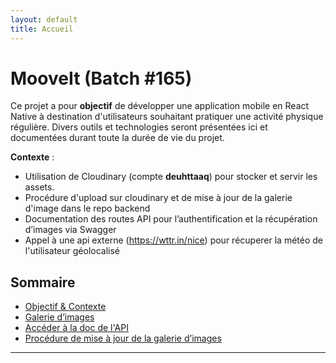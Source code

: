 ```yaml
---
layout: default
title: Accueil
---
```


# MooveIt (Batch #165)

<div class="content-center" markdown="1">

Ce projet a pour **objectif** de développer une application mobile en React Native à destination d'utilisateurs souhaitant pratiquer une activité physique régulière.
Divers outils et technologies seront présentées ici et documentées durant toute la durée de vie du projet.

**Contexte** :

- Utilisation de Cloudinary (compte **deuhttaaq**) pour stocker et servir les assets.
- Procédure d'upload sur cloudinary et de mise à jour de la galerie d'image dans le repo backend
- Documentation des routes API pour l’authentification et la récupération d’images via Swagger
- Appel à une api externe (https://wttr.in/nice) pour récuperer la météo de l'utilisateur géolocalisé

</div>

## Sommaire

- [Objectif & Contexte](#projet-fin-de-batch)
- [Galerie d’images](images-gallery.html)
- [Accéder à la doc de l'API](https://moovit-backend.onrender.com/api-docs)
- [Procédure de mise à jour de la galerie d’images](procedure-galerie.md)

---
